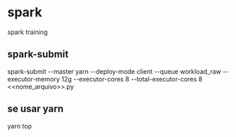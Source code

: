 # spark
spark training


spark-submit
------------

spark-submit --master yarn --deploy-mode client --queue workload_raw --executor-memory 12g --executor-cores 8 --total-executor-cores 8 <<nome_arquivo>>.py



se usar yarn 
------------
yarn top
